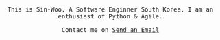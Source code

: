 <p align="center">
  <samp>
     This is Sin-Woo. A Software Enginner South Korea. I am an enthusiast of Python & Agile.
     <br><br>Contact me on <a href="mailto:sinwoobang@gmail.com">Send an Email</a>
  </samp>
</p>
